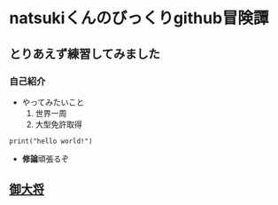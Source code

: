 # natsukiくんのびっくりgithub冒険譚
## とりあえず練習してみました
### 自己紹介
- やってみたいこと
    1. 世界一周
    1. 大型免許取得

`print("hello world!")`
- **修論**頑張るぞ

## [御大将](https://github.com/taikis)
